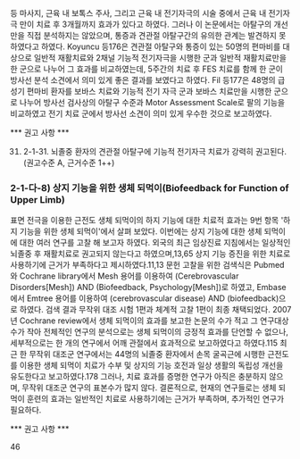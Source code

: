 등 마사지, 근육 내 보톡스 주사, 그리고 근육 내 전기자극의 시술 중에서 근육 내 전기자극 만이 치료 후 3개월까지 효과가 있다고 하였다. 그러나 이 논문에서는 아탈구의 개선 만을 직접 분석하지는 않았으며, 통증과 견관절 아탈구간의 유의한 관계는 발견하지 못하였다고 하였다. Koyuncu 등176은 견관절 아탈구와 통증이 있는 50명의 편마비를 대상으로 일반적 재활치료와 2채널 기능적 전기자극을 시행한 군과 일반적 재활치료만을 한 군으로 나누어 그 효과를 비교하였는데, 5주간의 치료 후 FES 치료를 함께 한 군이 방사선 분석 소견에서 의미 있게 좋은 결과를 보였다고 하였다. Fil 등177은 48명의 급성기 편마비 환자를 보바스 치료와 기능적 전기 자극 군과 보바스 치료만을 시행한 군으로 나누어 방사선 검사상의 아탈구 수준과 Motor Assessment Scale로 팔의 기능을 비교하였고 전기 치료 군에서 방사선 소견이 의미 있게 우수한 것으로 보고하였다.

*** 권고 사항 ***

31. 2-1-31. 뇌졸중 환자의 견관절 아탈구에 기능적 전기자극 치료가 강력히 권고된다. (권고수준 A, 근거수준 1++)

### 2-1-다-8) 상지 기능을 위한 생체 되먹이(Biofeedback for Function of Upper Limb)

표면 전극을 이용한 근전도 생체 되먹이의 하지 기능에 대한 치료적 효과는 9번 항목 '하지 기능을 위한 생체 되먹이'에서 살펴 보았다. 이번에는 상지 기능에 대한 생체 되먹이에 대한 여러 연구를 고찰 해 보고자 하였다.
외국의 최근 임상진료 지침에서는 일상적인 뇌졸중 후 재활치료로 권고되지 않는다고 하였으며,13,65 상지 기능 증진을 위한 치료로 사용하기에 근거가 부족하다고 제시하였다.11,13
문헌 고찰을 위한 검색식은 Pubmed와 Cochrane library에서 Mesh 용어를 이용하여 (Cerebrovascular Disorders[Mesh]) AND (Biofeedback, Psychology[Mesh])로 하였고, Embase 에서 Emtree 용어를 이용하여 (cerebrovascular disease) AND (biofeedback)으로 하였다. 검색 결과 무작위 대조 시험 1편과 체계적 고찰 1편이 최종 채택되었다.
2007년 Cochrane review에서 생체 되먹이의 효과를 보고한 논문의 수가 적고 그 연구대상수가 작아 전체적인 연구의 분석으로는 생체 되먹이의 긍정적 효과를 단언할 수 없으나, 세부적으로는 한 개의 연구에서 어깨 관절에서 효과적으로 보고하였다고 하였다.115 최근 한 무작위 대조군 연구에서는 44명의 뇌졸중 환자에서 손목 굴곡근에 시행한 근전도를 이용한 생체 되먹이 치료가 수부 및 상지의 기능 호전과 일상 생활의 독립성 개선을 유도한다고 보고하였다.178 그러나, 치료 효과를 증명한 연구가 아직은 충분하지 않으며, 무작위 대조군 연구의 표본수가 많지 않다. 결론적으로, 현재의 연구들로는 생체 되먹이 훈련의 효과는 일반적인 치료로 사용하기에는 근거가 부족하며, 추가적인 연구가 필요하다.

*** 권고 사항 ***

<PAGE>46